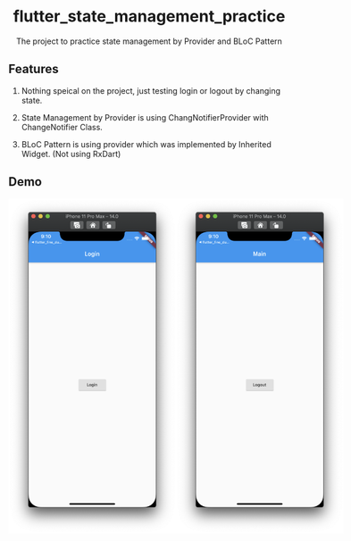 <h1 align="center">flutter_state_management_practice</h1>
<div align="center">
    The project to practice state management by Provider and BLoC Pattern
</div>

## Features

1. Nothing speical on the project, just testing login or logout by changing state.

2. State Management by Provider is using ChangNotifierProvider with ChangeNotifier Class.

3. BLoC Pattern is using provider which was implemented by Inherited Widget. (Not using RxDart)

## Demo

<div style="display:flex" align="center">
    <img src="images/1.png" alt="1" width="300"/>
    <img src="images/2.png" alt="2" width="300"/>
</div>
